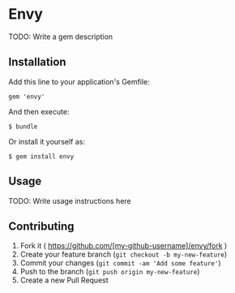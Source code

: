 # Envy

TODO: Write a gem description

## Installation

Add this line to your application's Gemfile:

    gem 'envy'

And then execute:

    $ bundle

Or install it yourself as:

    $ gem install envy

## Usage

TODO: Write usage instructions here

## Contributing

1. Fork it ( https://github.com/[my-github-username]/envy/fork )
2. Create your feature branch (`git checkout -b my-new-feature`)
3. Commit your changes (`git commit -am 'Add some feature'`)
4. Push to the branch (`git push origin my-new-feature`)
5. Create a new Pull Request
